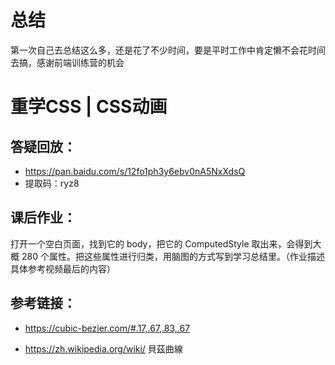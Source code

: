 # 总结

第一次自己去总结这么多，还是花了不少时间，要是平时工作中肯定懒不会花时间去搞，感谢前端训练营的机会

# 重学CSS | CSS动画
## 答疑回放：

* https://pan.baidu.com/s/12fo1ph3y6ebv0nA5NxXdsQ
* 提取码：ryz8

## 课后作业：
打开一个空白页面，找到它的 body，把它的 ComputedStyle 取出来，会得到大概 280 个属性。把这些属性进行归类，用脑图的方式写到学习总结里。（作业描述具体参考视频最后的内容）

## 参考链接：
* https://cubic-bezier.com/#.17,.67,.83,.67

* https://zh.wikipedia.org/wiki/ 貝茲曲線
